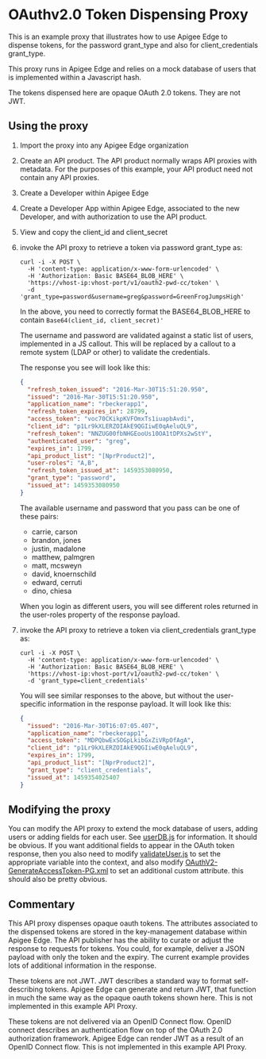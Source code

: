 # OAuthv2.0 Token Dispensing Proxy

This is an example proxy that illustrates how to use Apigee Edge to dispense tokens,
for the password grant_type and also for client_credentials grant_type.

This proxy runs in Apigee Edge and relies on a mock database of users that is implemented
within a Javascript hash.

The tokens dispensed here are opaque OAuth 2.0 tokens. They are not JWT. 

## Using the proxy

1. Import the proxy into any Apigee Edge organization

2. Create an API product. The API product normally wraps API proxies with metadata.
For the purposes of this example, your API product need not contain any API proxies.

3. Create a Developer within Apigee Edge

4. Create a Developer App within Apigee Edge, associated to the new Developer, and with
   authorization to use the API product.

5. View and copy the client_id and client_secret

6. invoke the API proxy to retrieve a token via password grant_type as:
   ```
   curl -i -X POST \
     -H 'content-type: application/x-www-form-urlencoded' \
     -H 'Authorization: Basic BASE64_BLOB_HERE' \
     'https://vhost-ip:vhost-port/v1/oauth2-pwd-cc/token' \
     -d 'grant_type=password&username=greg&password=GreenFrogJumpsHigh'
   ```  
   In the above, you need to correctly format the
   BASE64_BLOB_HERE to contain `Base64(client_id, client_secret)'`

   The username and password are validated against a static list of
   users, implemented in a JS callout. This will be replaced by a
   callout to a remote system (LDAP or other) to validate the credentials.
   
   
   The response you see will look like this:
   ```json
   {
     "refresh_token_issued": "2016-Mar-30T15:51:20.950",
     "issued": "2016-Mar-30T15:51:20.950",
     "application_name": "rbeckerapp1",
     "refresh_token_expires_in": 28799,
     "access_token": "voc70CKikpKVFOmxTs1iuapbAvdi",
     "client_id": "p1Lr9kXLERZOIAkE9QGIiwE0qAeluQL9",
     "refresh_token": "NNZUG00fbNHGEooUs10OA1tDPXs2wStY",
     "authenticated_user": "greg",
     "expires_in": 1799,
     "api_product_list": "[NprProduct2]",
     "user-roles": "A,B",
     "refresh_token_issued_at": 1459353080950,
     "grant_type": "password",
     "issued_at": 1459353080950
   }
   ```
   
   The available username and password that you pass can be one of these pairs:
   * carrie, carson
   * brandon, jones
   * justin, madalone
   * matthew, palmgren
   * matt, mcsweyn
   * david, knoernschild
   * edward, cerruti
   * dino, chiesa
   
   When you login as different users, you will see different roles returned in the user-roles property of the response payload.

7. invoke the API proxy to retrieve a token via client_credentials grant_type as:
   ```
   curl -i -X POST \
     -H 'content-type: application/x-www-form-urlencoded' \
     -H 'Authorization: Basic BASE64_BLOB_HERE' \
     'https://vhost-ip:vhost-port/v1/oauth2-pwd-cc/token' \
     -d 'grant_type=client_credentials'
   ```    
   You will see similar responses to the above, but without the user-specific
   information in the response payload. It will look like this:
   ```json
   {
     "issued": "2016-Mar-30T16:07:05.407",
     "application_name": "rbeckerapp1",
     "access_token": "MDPQbwExSOGpLkibGxZiVRpOfAgA",
     "client_id": "p1Lr9kXLERZOIAkE9QGIiwE0qAeluQL9",
     "expires_in": 1799,
     "api_product_list": "[NprProduct2]",
     "grant_type": "client_credentials",
     "issued_at": 1459354025407
   }
   ```


## Modifying the proxy

You can modify the API proxy to extend the mock database of users, adding users or adding fields for each user.  See
[userDB.js](apiproxy/resources/jsc/userDb.js) for information. It should be obvious.
If you want additional fields to appear in the OAuth token response, then you also need to
modify [validateUser.js](apiproxy/resources/jsc/validateUser.js) to set the appropriate variable into the context, and also modify [OAuthV2-GenerateAccessToken-PG.xml](apiproxy/policies/OAuthV2-GenerateAccessToken-PG.xml) to set an additional custom attribute. this should also be pretty obvious.

## Commentary

This API proxy dispenses opaque oauth tokens. The attributes associated to the dispensed tokens are stored in the key-management database within Apigee Edge. The API publisher has the ability to curate or adjust the response to requests for tokens. You could, for example, deliver a JSON payload with only the token and the expiry. The current example provides lots of additional information in the response.

These tokens are not JWT. JWT describes a standard way to format self-describing tokens.
Apigee Edge can generate and return JWT, that function in much the same way as the opaque oauth tokens shown here. This is not implemented in this example API Proxy. 

These tokens are not delivered via an OpenID Connect flow. OpenID connect describes an authentication flow on top of the OAuth 2.0 authorization framework. Apigee Edge can render JWT as a result of an OpenID Connect flow. This is not implemented in this example API Proxy.





